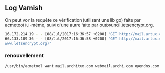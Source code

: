 
## Log Varnish

On peut voir la requête de vérification (utilisant une lib go) faite par acmetool lui-même, suivi d'une autre faite par outbound1.letsencrypt.org. 

```bash
16.172.214.19 - - [08/Jul/2017:16:36:57 +0200] "GET http://mail.artux.com/.well-known/acme-challenge/qkXpj4fcunzX2Iajwng1a8ZAi1U084Nv0HJVgE7k HTTP/1.1" 200 87 "-" "Go-http-client/1.1"
66.133.109.36 - - [08/Jul/2017:16:36:58 +0200] "GET http://mail.artux.com/.well-known/acme-challenge/qkXpj4fcunzX2Iajwng1a8ZAi1U084Nv0HJVgE7k HTTP/1.1" 200 87 "-" "Mozilla/5.0 (compatible; Let's Encrypt validation server; +https://
www.letsencrypt.org)"
```

### renouvellement

```bash
/usr/bin/acmetool want mail.architux.com webmail.archi.com opendns.com imap.archi.com
```
